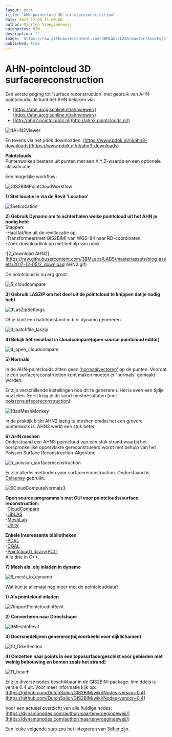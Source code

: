 ```yaml
---
layout: post
title: "AHN-pointcloud 3D surfacereconstruction"
date: 2017-12-05 11:00:00
author: Maarten Vroegindeweij
categories: BIM
description: ""
image: 'https://raw.githubusercontent.com/3BMLabs/LABS/master/assets/blog_assets/2017-12-05/4AHN2Viewer.png'
published: true
---
```


# AHN-pointcloud 3D surfacereconstruction

Een eerste poging tot 'surface reconstruction' met gebruik van AHN-pointclouds.
Je kunt het AHN bekijken via:

- [https://ahn.arcgisonline.nl/ahnviewer/](https://ahn.arcgisonline.nl/ahnviewer/)
- [http://ahn2.pointclouds.nl](http://ahn2.pointclouds.nl/)

![4AHN2Viewer](https://raw.githubusercontent.com/3BMLabs/LABS/master/assets/blog_assets/2017-12-05/4AHN2Viewer.png)

En tevens via het pdok downloaden: [https://www.pdok.nl/nl/ahn3-downloads](https://www.pdok.nl/nl/ahn3-downloads)

**Pointclouds**<br>
Puntenwolken bestaan uit punten met een X,Y,Z-waarde en een optionele classificatie.

Een mogelijke workflow:

![GIS2BIMPointCloudWorkflow](https://raw.githubusercontent.com/3BMLabs/LABS/master/assets/blog_assets/2017-12-05/GIS2BIMPointCloudWorkflow.png)

**1) Stel locatie in via de Revit 'Location'**

![1SetLocation](https://raw.githubusercontent.com/3BMLabs/LABS/master/assets/blog_assets/2017-12-05/1SetLocation.png)

**2) Gebruik Dynamo om te achterhalen welke pointcloud uit het AHN je nodig hebt** <br>
Stappen:<br>
-Haal lat/lon uit de revitlocatie op.<br>
-Transformeer(met GIS2BIM) van WGS-84 naar RD-coördinaten.<br>
-Zoek downloadlink op met behulp van pdok

![2_download AHN2](https://raw.githubusercontent.com/3BMLabs/LABS/master/assets/blog_assets/2017-12-05/2_download AHN2.gif)

De pointcloud is nu erg groot:

![5_cloudcompare](https://raw.githubusercontent.com/3BMLabs/LABS/master/assets/blog_assets/2017-12-05/5_cloudcompare.png)

**3) Gebruik LASZIP om het deel uit de pointcloud te knippen dat je nodig hebt.**

![3LasZipSettings](https://raw.githubusercontent.com/3BMLabs/LABS/master/assets/blog_assets/2017-12-05/3LasZipSettings.png)

Of je kunt een batchbestand m.b.v. dynamo genereren.

![3_batchfile_laszip](https://raw.githubusercontent.com/3BMLabs/LABS/master/assets/blog_assets/2017-12-05/3_batchfile_laszip.gif)

**4) Bekijk het resultaat in cloudcompare(open source pointcloud editor)**

![4_open_cloudcompare](https://raw.githubusercontent.com/3BMLabs/LABS/master/assets/blog_assets/2017-12-05/4_open_cloudcompare.gif)

**5) Normals**

In de AHN-pointclouds zitten geen ['normaalvectoren'](https://en.wikipedia.org/wiki/Normal_(geometry)) op de punten. Voordat je een surfacereconstruction kunt maken moeten er 'normals' gemaakt worden. 

Er zijn verschillende instellingen hoe dit te genereren. Het is even een tijdje puzzelen. Eerst krijg je dit soort meshresultaten.(met [poissonsurfacereconstruction](https://en.wikipedia.org/wiki/Poisson%27s_equation#Surface_reconstruction))

![1BadMeshMonkey](https://raw.githubusercontent.com/3BMLabs/LABS/master/assets/blog_assets/2017-12-05/1BadMeshMonkey.png)

In de praktijk blijkt AHN2 lastig te meshen omdat het een grovere puntenwolk is.
AHN3 werkt een stuk beter.

**6) AHN meshen** <br>
Onderstaand een AHN3 pointcloud van een stuk strand waarbij het oorspronkelijke oppervlakte gereconstrueerd wordt met behulp van het Poisson Surface Reconstruction-Algoritme.

![5_poisson_surfacereconstruction](https://raw.githubusercontent.com/3BMLabs/LABS/master/assets/blog_assets/2017-12-05/5_poisson_surfacereconstruction.gif)

Er zijn allerlei methoden voor surfacereconstruction. Onderstaand is [Delaunay](https://en.wikipedia.org/wiki/Delaunay_tessellation_field_estimator) gebruikt.

![6CloudComputeNormals3](https://raw.githubusercontent.com/3BMLabs/LABS/master/assets/blog_assets/2017-12-05/6CloudComputeNormals3.png)

**Open source programma's met GUI voor pointclouds/surface reconstruction:**<br>
-[CloudCompare](http://www.danielgm.net/cc/)<br>
-[LibLAS](https://www.liblas.org/)<br>
-[MeshLab](http://www.meshlab.net/)<br>
-[Unity](https://unity3d.com/)

**Enkele interessante bibliotheken**<br>
-[PDAL](https://www.pdal.io/)<br>
-[CGAL](https://www.cgal.org/)<br>
-[Pointcloud Library(PCL)](https://www.pointclouds.org/)<br>
Alle drie in C++. 

**7) Mesh als .obj inladen in dynamo**

![6_mesh_to_dynamo](https://raw.githubusercontent.com/3BMLabs/LABS/master/assets/blog_assets/2017-12-05/6_mesh_to_dynamo.gif)

Wat kun je allemaal nog meer met de pointclouddata?

**1) Als pointcloud inladen**

![7ImportPointcloudInRevit](https://raw.githubusercontent.com/3BMLabs/LABS/master/assets/blog_assets/2017-12-05/7ImportPointcloudInRevit.png)

**2) Converteren naar Directshape**

![9MeshInRevit](https://raw.githubusercontent.com/3BMLabs/LABS/master/assets/blog_assets/2017-12-05/9MeshInRevit.png)

**3) Doorsnedelijnen genereren(bijvoorbeeld voor dijklichamen)**

![10_DikeSection](https://raw.githubusercontent.com/3BMLabs/LABS/master/assets/blog_assets/2017-12-05/10_DikeSection.png)

**4) Omzetten naar points in een toposurface(geschikt voor gebieden met weinig bebouwing en bomen zoals het strand)**

![11_beach](https://raw.githubusercontent.com/3BMLabs/LABS/master/assets/blog_assets/2017-12-05/11_beach.png)

Er zijn diverse nodes beschikbaar in de GIS2BIM-package. Inmiddels is versie 0.4 uit. Voor meer informatie kijk op: <br>
[https://github.com/DutchSailor/GIS2BIM/wiki/Nodes-version-0.4](https://github.com/DutchSailor/GIS2BIM/wiki/Nodes-version-0.4)

Voor een actueel overzicht van alle huidige nodes: [https://dynamonodes.com/author/maartenvroegindeweij/](https://dynamonodes.com/author/maartenvroegindeweij/)

Een leuke volgende stap zou het integreren van [3dfier](https://github.com/tudelft3d/3dfier) zijn.